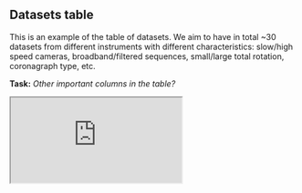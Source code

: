 ## Datasets table

This is an example of the table of datasets. We aim to have in total ~30 datasets from different instruments with different characteristics: slow/high speed cameras, broadband/filtered sequences, small/large total rotation, coronagraph type, etc.

**Task:** *Other important columns in the table?*

<iframe src="https://docs.google.com/spreadsheets/d/e/2PACX-1vRtS1LYA97Rbv27P9T3bD3ctrS0-cxhJ9n2CT_qEIZZ-6bvwzx7u7OSaH5o9fdWIKNDnXa99b0vjalw/pubhtml?gid=376048004&amp;single=true&amp;widget=true&amp;headers=false"></iframe>

